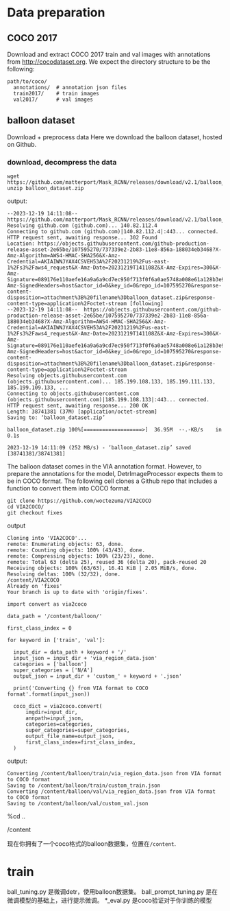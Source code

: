 # Data preparation
## COCO 2017
Download and extract COCO 2017 train and val images with annotations from http://cocodataset.org. We expect the directory structure to be the following:

```
path/to/coco/
  annotations/  # annotation json files
  train2017/    # train images
  val2017/      # val images
```

## balloon dataset
Download + preprocess data
Here we download the balloon dataset, hosted on Github.


### download, decompress the data
```
wget https://github.com/matterport/Mask_RCNN/releases/download/v2.1/balloon_dataset.zip
unzip balloon_dataset.zip
```
output:
```
--2023-12-19 14:11:08--  https://github.com/matterport/Mask_RCNN/releases/download/v2.1/balloon_dataset.zip
Resolving github.com (github.com)... 140.82.112.4
Connecting to github.com (github.com)|140.82.112.4|:443... connected.
HTTP request sent, awaiting response... 302 Found
Location: https://objects.githubusercontent.com/github-production-release-asset-2e65be/107595270/737339e2-2b83-11e8-856a-188034eb3468?X-Amz-Algorithm=AWS4-HMAC-SHA256&X-Amz-Credential=AKIAIWNJYAX4CSVEH53A%2F20231219%2Fus-east-1%2Fs3%2Faws4_request&X-Amz-Date=20231219T141108Z&X-Amz-Expires=300&X-Amz-Signature=089176e110aefe16a9a6a9cd7ec950f713f0f6a0ae5748a008e61a128b3e9fa1&X-Amz-SignedHeaders=host&actor_id=0&key_id=0&repo_id=107595270&response-content-disposition=attachment%3B%20filename%3Dballoon_dataset.zip&response-content-type=application%2Foctet-stream [following]
--2023-12-19 14:11:08--  https://objects.githubusercontent.com/github-production-release-asset-2e65be/107595270/737339e2-2b83-11e8-856a-188034eb3468?X-Amz-Algorithm=AWS4-HMAC-SHA256&X-Amz-Credential=AKIAIWNJYAX4CSVEH53A%2F20231219%2Fus-east-1%2Fs3%2Faws4_request&X-Amz-Date=20231219T141108Z&X-Amz-Expires=300&X-Amz-Signature=089176e110aefe16a9a6a9cd7ec950f713f0f6a0ae5748a008e61a128b3e9fa1&X-Amz-SignedHeaders=host&actor_id=0&key_id=0&repo_id=107595270&response-content-disposition=attachment%3B%20filename%3Dballoon_dataset.zip&response-content-type=application%2Foctet-stream
Resolving objects.githubusercontent.com (objects.githubusercontent.com)... 185.199.108.133, 185.199.111.133, 185.199.109.133, ...
Connecting to objects.githubusercontent.com (objects.githubusercontent.com)|185.199.108.133|:443... connected.
HTTP request sent, awaiting response... 200 OK
Length: 38741381 (37M) [application/octet-stream]
Saving to: ‘balloon_dataset.zip’

balloon_dataset.zip 100%[===================>]  36.95M  --.-KB/s    in 0.1s    

2023-12-19 14:11:09 (252 MB/s) - ‘balloon_dataset.zip’ saved [38741381/38741381]
```
The balloon dataset comes in the VIA annotation format. However, to prepare the annotations for the model, DetrImageProcessor expects them to be in COCO format. The following cell clones a Github repo that includes a function to convert them into COCO format.

```
git clone https://github.com/woctezuma/VIA2COCO
cd VIA2COCO/
git checkout fixes
```
output
```
Cloning into 'VIA2COCO'...
remote: Enumerating objects: 63, done.
remote: Counting objects: 100% (43/43), done.
remote: Compressing objects: 100% (23/23), done.
remote: Total 63 (delta 25), reused 36 (delta 20), pack-reused 20
Receiving objects: 100% (63/63), 16.41 KiB | 2.05 MiB/s, done.
Resolving deltas: 100% (32/32), done.
/content/VIA2COCO
Already on 'fixes'
Your branch is up to date with 'origin/fixes'.
```
```
import convert as via2coco

data_path = '/content/balloon/'

first_class_index = 0

for keyword in ['train', 'val']:

  input_dir = data_path + keyword + '/'
  input_json = input_dir + 'via_region_data.json'
  categories = ['balloon']
  super_categories = ['N/A']
  output_json = input_dir + 'custom_' + keyword + '.json'

  print('Converting {} from VIA format to COCO format'.format(input_json))

  coco_dict = via2coco.convert(
      imgdir=input_dir,
      annpath=input_json,
      categories=categories,
      super_categories=super_categories,
      output_file_name=output_json,
      first_class_index=first_class_index,
  )
```
output:
```    
Converting /content/balloon/train/via_region_data.json from VIA format to COCO format
Saving to /content/balloon/train/custom_train.json
Converting /content/balloon/val/via_region_data.json from VIA format to COCO format
Saving to /content/balloon/val/custom_val.json
```
%cd ..

/content

现在你拥有了一个coco格式的balloon数据集，位置在`/content`.

# train
ball_tuning.py 是微调detr，使用balloon数据集。
ball_prompt_tuning.py 是在微调模型的基础上，进行提示微调。
*_eval.py 是coco验证对于你训练的模型